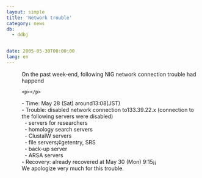 ```yaml
---
layout: simple
title: 'Network trouble'
category: news
db:
  - ddbj


date: 2005-05-30T00:00:00
lang: en
---
```


<dd>On the past week-end, following NIG network connection trouble had happend

    <p></p>
<dd>- Time: May 28 (Sat) around13:08(JST)
<dd>- Trouble: disabled network connection to133.39.22.x (connection to<br> the following servers were disabled)
<dd>  - servers for researchers
<dd>  - homology search servers
<dd>  - ClustalW servers
<dd>  - file servers¡¢getentry, SRS
<dd>  - back-up server
<dd>  - ARSA servers
<dd>- Recovery: already recovered at May 30 (Mon) 9:15¡¡
<dd>We apologize very much for this trouble.</dd>
</dd>
</dd>
</dd>
</dd>
</dd>
</dd>
</dd>
</dd>
</dd>
</dd>
